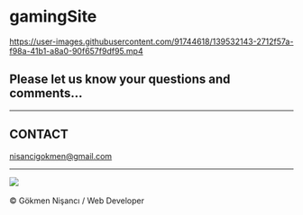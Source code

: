 # gamingSite



https://user-images.githubusercontent.com/91744618/139532143-2712f57a-f98a-41b1-a8a0-90f657f9df95.mp4



<h2>Please let us know your questions and comments... </h2>
<hr>
<h2> CONTACT </h2>
<a href = "http://www.gmail.com" > nisancigokmen@gmail.com</a> <br>
<hr>
<div>
<img src="https://media0.giphy.com/media/UmQrx37p5LVxC/giphy.gif?cid=ecf05e47lp15x5j11zo28livphbxc9w1lge7mqx2r0rxlkcb&rid=giphy.gif&ct=g">
  
  
  
  
  

</div><br>
&copy; Gökmen Nişancı / Web Developer
